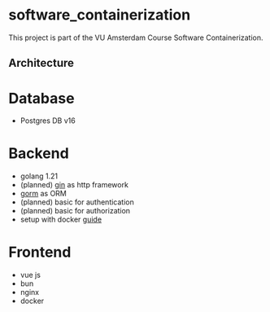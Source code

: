 # software_containerization

This project is part of the VU Amsterdam Course Software Containerization. 


## Architecture

# Database

- Postgres DB v16

# Backend

- golang 1.21
- (planned) [gin](https://gin-gonic.com/docs/quickstart/) as http framework
- [gorm](https://gorm.io/docs/index.html) as ORM
- (planned) basic for authentication
- (planned) basic for authorization
- setup with docker [guide](https://blog.jetbrains.com/go/2020/05/04/go-development-with-docker-containers/)
  
# Frontend
- vue js
- bun
- nginx
- docker